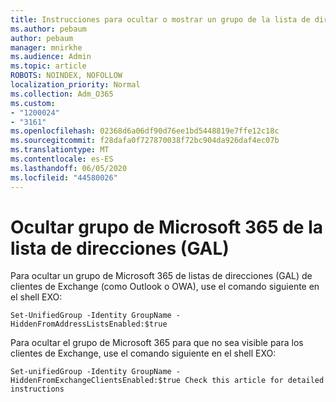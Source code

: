 ```yaml
---
title: Instrucciones para ocultar o mostrar un grupo de la lista de direcciones
ms.author: pebaum
author: pebaum
manager: mnirkhe
ms.audience: Admin
ms.topic: article
ROBOTS: NOINDEX, NOFOLLOW
localization_priority: Normal
ms.collection: Adm_O365
ms.custom:
- "1200024"
- "3161"
ms.openlocfilehash: 02368d6a06df90d76ee1bd5448819e7ffe12c18c
ms.sourcegitcommit: f28dafa0f727870038f72bc904da926daf4ec07b
ms.translationtype: MT
ms.contentlocale: es-ES
ms.lasthandoff: 06/05/2020
ms.locfileid: "44580026"
---
```

# <a name="hide-microsoft-365-group-from-address-list-gal"></a>Ocultar grupo de Microsoft 365 de la lista de direcciones (GAL)

Para ocultar un grupo de Microsoft 365 de listas de direcciones (GAL) de clientes de Exchange (como Outlook o OWA), use el comando siguiente en el shell EXO:

`Set-UnifiedGroup -Identity GroupName -HiddenFromAddressListsEnabled:$true`

Para ocultar el grupo de Microsoft 365 para que no sea visible para los clientes de Exchange, use el comando siguiente en el shell EXO:

`Set-unifiedGroup -Identity GroupName -HiddenFromExchangeClientsEnabled:$true
Check this article for detailed instructions`

